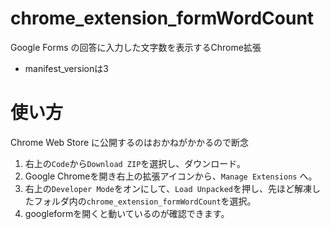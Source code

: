 # chrome_extension_formWordCount

Google Forms の回答に入力した文字数を表示するChrome拡張
* manifest_versionは3

# 使い方

Chrome Web Store に公開するのはおかねがかかるので断念

1. 右上の`Code`から`Download ZIP`を選択し、ダウンロード。
3. Google Chromeを開き右上の拡張アイコンから、`Manage Extensions` へ。
4. 右上の`Developer Mode`をオンにして、`Load Unpacked`を押し、先ほど解凍したフォルダ内の`chrome_extension_formWordCount`を選択。
5. googleformを開くと動いているのが確認できます。
